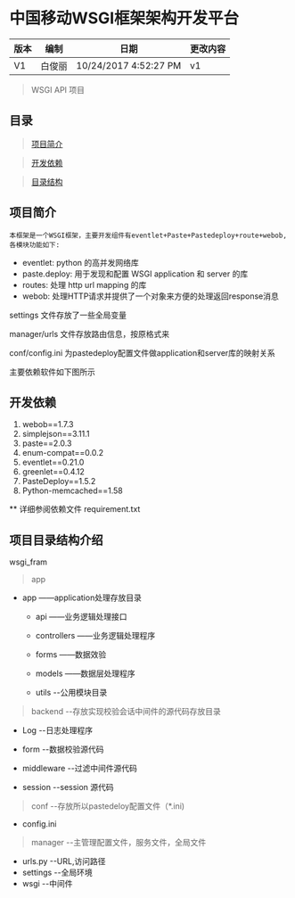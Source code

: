 # 中国移动WSGI框架架构开发平台

<table>
	<thead>
		<tr>
			<th>版本</th>
			<th>编制</th>
			<th>日期</th>
			<th>更改内容</th>
		</tr>
	</thead>
	<tbody>
		<tr>
			<td>V1</td>
			<td>白俊丽</td>
			<td>10/24/2017 4:52:27 PM </td>
			<td>v1</td>
		</tr>
	</tbody>
</table>

> WSGI API 项目

## 目录 ##

>[项目简介](#项目简介)

>[开发依赖](#开发依赖)

>[目录结构](#目录结构)

## <span id="项目简介">项目简介</sapn>

	本框架是一个WSGI框架，主要开发组件有eventlet+Paste+Pastedeploy+route+webob,各模块功能如下:
	
- eventlet: python 的高并发网络库
- paste.deploy: 用于发现和配置 WSGI application 和 server 的库
- routes: 处理 http url mapping 的库
- webob: 处理HTTP请求并提供了一个对象来方便的处理返回response消息

settings 文件存放了一些全局变量

manager/urls 文件存放路由信息，按原格式来

conf/config.ini 为pastedeploy配置文件做application和server库的映射关系

主要依赖软件如下图所示


## <span id="开发依赖"> 开发依赖 </span> ##

1. webob==1.7.3
2. simplejson==3.11.1
3. paste==2.0.3
4. enum-compat==0.0.2
5. eventlet==0.21.0
6. greenlet==0.4.12
7. PasteDeploy==1.5.2
8. Python-memcached==1.58

** 详细参阅依赖文件 requirement.txt

## <span id="目录结构"> 项目目录结构介绍 </span>

wsgi_fram

> app
	
   - app     ——application处理存放目录
     
     - api   ——业务逻辑处理接口
     
     - controllers  ——业务逻辑处理程序
     
     - forms	——数据效验
     
     - models	——数据层处理程序
     
     - utils	--公用模块目录
     
> backend  --存放实现校验会话中间件的源代码存放目录

   - Log  --日志处理程序
   
   - form --数据校验源代码

   - middleware --过滤中间件源代码

   - session  --session 源代码

> conf  --存放所以pastedeloy配置文件（*.ini)

   - config.ini  


> manager  --主管理配置文件，服务文件，全局文件

   - urls.py --URL,访问路径
   - settings --全局环境
   - wsgi --中间件
